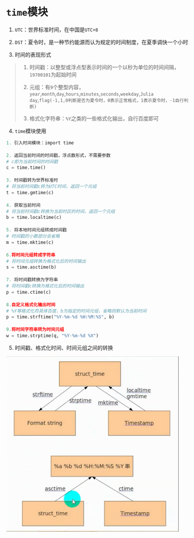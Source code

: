 # `time`模块

1. `UTC`：世界标准时间，在中国是`UTC+8`

2. `DST`：夏令时，是一种节约能源而认为规定的时间制度，在夏季调快一个小时

3. 时间的表现形式
> 1. 时间戳：以整型或浮点型表示时间的一个以秒为单位的时间间隔，`19700101`为起始时间
>
> 2. 元组：有`9`个整型内容，`year`,`month`,`day`,`hours`,`minutes`,`seconds`,`weekday`,`Julia day`,`flag(-1,1,0判断是否为夏令时，0表示正常格式，1表示夏令时，-1自行判断)`
> 
> 3. 格式化字符串：`%Y`之类的一些格式化输出，自行百度即可

4. `time`模块使用
```python
1. 引入时间模块：import time

2. 返回当前时间的时间戳，浮点数形式，不需要参数
# c即为当前时间的时间戳
c = time.time()

3. 时间戳转为世界标准时
# 将当前时间戳c转为UTC时间，返回一个元组
t = time.gmtime(c)

4. 获取当前时间
# 将当前时间戳c转换为当前时区的时间，返回一个元组
b = time.localtime(c)

5. 将本地时间元组转成时间戳
# 时间戳的小数部分会省略
m = time.mktime(c)

6.将时间元组转成字符串
# 将时间元组转换为格式化后的时间输出
s = time.asctime(b)

7. 将时间戳转换为字符串
# 将时间戳c转换为格式化后的时间输出
p = time.ctime(c)

8.自定义格式化输出时间
# %Y等格式化符具体百度，b为指定的时间元组，省略则默认为当前时间
p = time.strftime("%Y-%m-%d %H:%M:%S", b)

9.将时间字符串转为时间元组
w = time.strptime(q, "%Y-%m-%d %X")
```

5. 时间戳、格式化时间、时间元组之间的转换
<img src='../00-images/transfer.png'>







